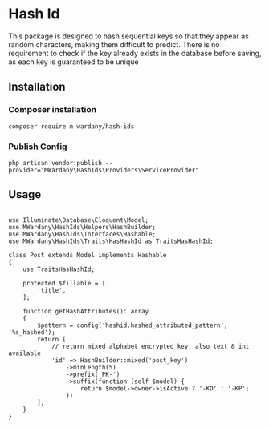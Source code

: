 # Hash Id

This package is designed to hash sequential keys so that they appear as random characters, making them difficult to predict. There is no requirement to check if the key already exists in the database before saving, as each key is guaranteed to be unique

## Installation

### Composer installation

`composer require m-wardany/hash-ids`

### Publish Config

`php artisan vendor:publish --provider="MWardany\HashIds\Providers\ServiceProvider"`

## Usage

```

use Illuminate\Database\Eloquent\Model;
use MWardany\HashIds\Helpers\HashBuilder;
use MWardany\HashIds\Interfaces\Hashable;
use MWardany\HashIds\Traits\HasHashId as TraitsHasHashId;

class Post extends Model implements Hashable
{
    use TraitsHasHashId;

    protected $fillable = [
        'title',
    ];

    function getHashAttributes(): array
    {
        $pattern = config('hashid.hashed_attributed_pattern', '%s_hashed');
        return [
            // return mixed alphabet encrypted key, also text & int available
            'id' => HashBuilder::mixed('post_key')
                ->minLength(5)
                ->prefix('PK-')
                ->suffix(function (self $model) {
                    return $model->owner->isActive ? '-KD' : '-KP';
                })
        ];
    }
}
```
